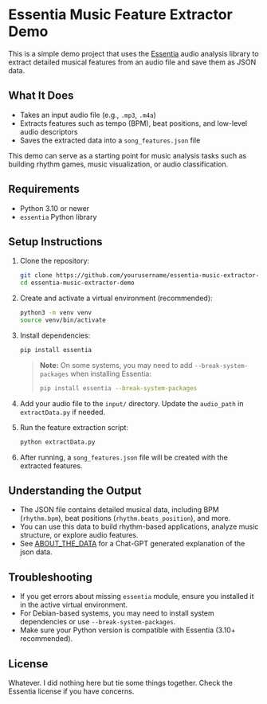 # Essentia Music Feature Extractor Demo

This is a simple demo project that uses the [Essentia](https://essentia.upf.edu/) audio analysis library to extract detailed musical features from an audio file and save them as JSON data.

## What It Does

- Takes an input audio file (e.g., `.mp3`, `.m4a`)
- Extracts features such as tempo (BPM), beat positions, and low-level audio descriptors
- Saves the extracted data into a `song_features.json` file

This demo can serve as a starting point for music analysis tasks such as building rhythm games, music visualization, or audio classification.

## Requirements

- Python 3.10 or newer
- `essentia` Python library

## Setup Instructions

1. Clone the repository:
    ```bash
    git clone https://github.com/yourusername/essentia-music-extractor-demo.git
    cd essentia-music-extractor-demo
    ```

2. Create and activate a virtual environment (recommended):
    ```bash
    python3 -m venv venv
    source venv/bin/activate
    ```

3. Install dependencies:
    ```bash
    pip install essentia
    ```
    > **Note:** On some systems, you may need to add `--break-system-packages` when installing Essentia:
    > ```bash
    > pip install essentia --break-system-packages
    > ```

4. Add your audio file to the `input/` directory. Update the `audio_path` in `extractData.py` if needed.

5. Run the feature extraction script:
    ```bash
    python extractData.py
    ```

6. After running, a `song_features.json` file will be created with the extracted features.

## Understanding the Output

- The JSON file contains detailed musical data, including BPM (`rhythm.bpm`), beat positions (`rhythm.beats_position`), and more.
- You can use this data to build rhythm-based applications, analyze music structure, or explore audio features.
- See [ABOUT_THE_DATA](ABOUT_THE_DATA.md) for a Chat-GPT generated explanation of the json data.

## Troubleshooting

- If you get errors about missing `essentia` module, ensure you installed it in the active virtual environment.
- For Debian-based systems, you may need to install system dependencies or use `--break-system-packages`.
- Make sure your Python version is compatible with Essentia (3.10+ recommended).

## License

Whatever. I did nothing here but tie some things together. Check the Essentia license if you have concerns.
